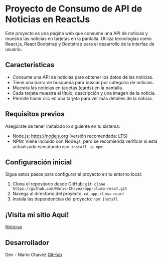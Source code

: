 # Proyecto de Consumo de API de Noticias en ReactJs

Este proyecto es una página web que consume una API de noticias y muestra las noticias en tarjetas en la pantalla. Utiliza tecnologías como React.js, React Bootstrap y Bootstrap para el desarrollo de la interfaz de usuario.

## Características

-   Consume una API de noticias para obtener los datos de las noticias.
-   Tiene una barra de busqueda para buscar por categoria de noticias.
-   Muestra las noticias en tarjetas (cards) en la pantalla.
-   Cada tarjeta muestra el título, descripción y una imagen de la noticia.
-   Permite hacer clic en una tarjeta para ver más detalles de la noticia.

## Requisitos previos

Asegúrate de tener instalado lo siguiente en tu sistema:

-   Node.js: https://nodejs.org (versión recomendada: LTS)
-   NPM: Viene incluido con Node.js, pero se recomienda verificar si está actualizado ejecutando `npm install -g npm`

## Configuración inicial

Sigue estos pasos para configurar el proyecto en tu entorno local:

1. Clona el repositorio desde GitHub: `git clone https://github.com/Mario-Chavez/app-clima-react.git`
2. Navega al directorio del proyecto: `cd app-clima-react`
3. Instala las dependencias del proyecto: `npm install`

## ¡Visita mi sitio Aqui!

[Noticias](https://noticias-con-react.netlify.app/)

## Desarrollador

Dev - Mario Chavez [GitHub](https://github.com/Mario-Chavez)
